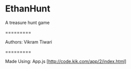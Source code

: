 EthanHunt
=========

A treasure hunt game

=========

Authors:
Vikram Tiwari

=========

Made Using:
App.js [http://code.kik.com/app/2/index.html]
